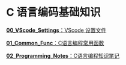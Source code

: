 # C 语言编码基础知识

[**00_VScode_Settings**：VScode 设置文件](00_VScode_Settings/README.md)

[**01_Common_Func**：C语言编程常用函数](01_Common_Func/README.md)

[**02_Programming_Notes**：C语言编程知识笔记](02_Programming_Notes/README.md)